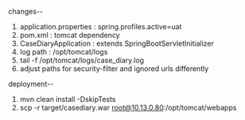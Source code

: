 
changes-- 
1. application.properties : spring.profiles.active=uat
2. pom.xml : tomcat dependency
3. CaseDiaryApplication : extends SpringBootServletInitializer
4. log path : /opt/tomcat/logs
5. tail -f /opt/tomcat/logs/case_diary.log
6. adjust paths for security-filter and ignored urls differently

deployment-- 
1. mvn clean install -DskipTests
2. scp -r target/casediary.war root@10.13.0.80:/opt/tomcat/webapps